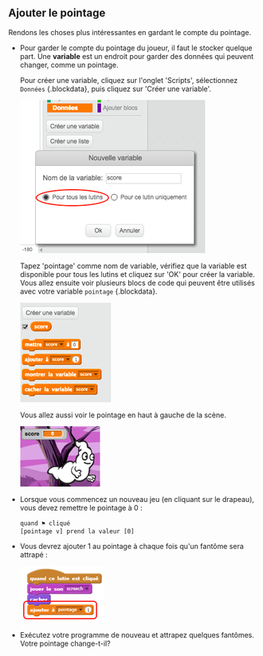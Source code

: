 ## Ajouter le pointage

Rendons les choses plus intéressantes en gardant le compte du pointage.

+ Pour garder le compte du pointage du joueur, il faut le stocker quelque part. Une __variable__ est un endroit pour garder des données qui peuvent changer, comme un pointage.

	Pour créer une variable, cliquez sur l'onglet 'Scripts', sélectionnez `Données` {.blockdata}, puis cliquez sur 'Créer une variable'.

	![screenshot](images/ghost-score.png)

	Tapez 'pointage' comme nom de variable, vérifiez que la variable est disponible pour tous les lutins et cliquez sur 'OK' pour créer la variable. Vous allez ensuite voir plusieurs blocs de code qui peuvent être utilisés avec votre variable `pointage` {.blockdata}.

	![screenshot](images/ghost-variable.png)

	Vous allez aussi voir le pointage en haut à gauche de la scène.

	![screenshot](images/ghost-stage-score.png)

+ Lorsque vous commencez un nouveau jeu (en cliquant sur le drapeau), vous devez remettre le pointage à 0 :

	```blocks
    quand ⚑ cliqué
    [pointage v] prend la valeur [0]
	```

+ Vous devrez ajouter 1 au pointage à chaque fois qu'un fantôme sera attrapé :

	![screenshot](images/ghost-change-score.png)

+ Exécutez votre programme de nouveau et attrapez quelques fantômes. Votre pointage change-t-il?
